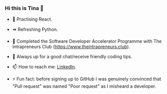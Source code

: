 ### Hi this is Tina 👋
- 💪  Practising React.
- ⏪  Refreshing Python.
- 🚀  Completed the Software Developer Accelerator Programme with The Intrapreneurs Club (https://www.theintrapreneurs.club).
- 💬  Always up for a good chat/receive friendly coding tips.
- 📫  How to reach me: [LinkedIn](https://www.linkedin.com/in/concetta-iuso).

- ⚡ Fun fact: before signing up to GitHub I was genuinely convinced that "Pull request" was named "Poor request" as I misheard a developer.
